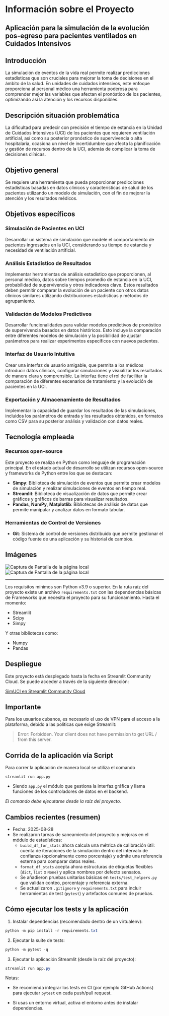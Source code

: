 # Información sobre el Proyecto

## Aplicación para la simulación de la evolución pos-egreso para pacientes ventilados en Cuidados Intensivos

## Introducción

La simulación de eventos de la vida real permite realizar predicciones estadísticas que son cruciales para mejorar la
toma de decisiones en el ámbito de la salud. En unidades de cuidados intensivos, este enfoque proporciona al personal
médico una herramienta poderosa para comprender mejor las variables que afectan el pronóstico de los pacientes,
optimizando así la atención y los recursos disponibles.

## Descripción situación problemática

La dificultad para predecir con precisión el tiempo de estancia en la Unidad de Cuidados Intensivos (UCI) de los
pacientes que requieren ventilación artificial, así como su posterior pronóstico de supervivencia o alta hospitalaria,
ocasiona un nivel de incertidumbre que afecta la planificación y gestión de recursos dentro de la UCI, además de
complicar la toma de decisiones clínicas.

## Objetivo general

Se requiere una herramienta que pueda proporcionar predicciones estadísticas basadas en datos clínicos y características
de salud de los pacientes utilizando un modelo de simulación, con el fin de mejorar la atención y los resultados
médicos.

## Objetivos específicos

### Simulación de Pacientes en UCI

Desarrollar un sistema de simulación que modele el comportamiento de pacientes ingresados en la UCI, considerando su
tiempo de estancia y necesidad de ventilación artificial.

### Análisis Estadístico de Resultados

Implementar herramientas de análisis estadístico que proporcionen, al personal médico, datos sobre tiempos promedio de
estancia en la UCI, probabilidad de supervivencia y otros indicadores clave. Estos resultados deben permitir comparar la
evolución de un paciente con otros datos clínicos similares utilizando distribuciones estadísticas y métodos de
agrupamiento.

### Validación de Modelos Predictivos

Desarrollar funcionalidades para validar modelos predictivos de pronóstico de supervivencia basados en datos históricos.
Esto incluye la comparación entre diferentes modelos de simulación y la posibilidad de ajustar parámetros para realizar
experimentos específicos con nuevos pacientes.

### Interfaz de Usuario Intuitiva

Crear una interfaz de usuario amigable, que permita a los médicos introducir datos clínicos, configurar simulaciones y
visualizar los resultados de manera clara y comprensible. La interfaz tiene el rol de facilitar la comparación de
diferentes escenarios de tratamiento y la evolución de pacientes en la UCI.

### Exportación y Almacenamiento de Resultados

Implementar la capacidad de guardar los resultados de las simulaciones, incluidos los parámetros de entrada y los
resultados obtenidos, en formatos como CSV para su posterior análisis y validación con datos reales.

## Tecnología empleada

### Recursos open-source

Este proyecto se realiza en Python como lenguaje de programación principal. En el estado actual de desarrollo se
utilizan recursos open-source y frameworks de Python entre los que se destacan:

- **Simpy**: Biblioteca de simulación de eventos que permite crear modelos de simulación y realizar simulaciones de
  eventos en tiempo real.
- **Streamlit**: Biblioteca de visualización de datos que permite crear gráficos y gráficos de barras para visualizar
  resultados.
- **Pandas**, **NumPy**, **Matplotlib**: Bibliotecas de análisis de datos que permite manipular y analizar datos en
  formato tabular.

### Herramientas de Control de Versiones

- **Git**: Sistema de control de versiones distribuido que permite gestionar el código fuente de una aplicación y su
  historial de cambios.

## Imágenes

![Captura de Pantalla de la página local](imgs/screenshots/screenshot_streamlit_local_5_10_2024_1.png)
![Captura de Pantalla de la página local](imgs/screenshots/screenshot_streamlit_local_5_10_2024_2.png)

___

Los requisitos mínimos son Python v3.9 o superior.
En la ruta raíz del proyecto existe un archivo `requirements.txt` con las dependencias básicas de Frameworks que
necesita el proyecto para su funcionamiento.
Hasta el momento:

- Streamlit
- Scipy
- Simpy

Y otras bibliotecas como:

- Numpy
- Pandas

## Despliegue

Este proyecto está desplegado hasta la fecha en Streamlit Community Cloud. Se puede acceder a través de la siguiente dirección:

[SimUCI en Streamlit Community Cloud](https://simuci-v0.streamlit.app/)

## **Importante**

Para los usuarios cubanos, es necesario el uso de VPN para el acceso a la plataforma, debido a las políticas que exige Streamlit:
> Error: Forbidden.
> Your client does not have permission to get URL / from this server.

## Corrida de la aplicación vía Script

Para correr la aplicación de manera local se utiliza el comando

```commandline
streamlit run app.py
```

- Siendo `app.py` el módulo que gestiona la interfaz gráfica y llama funciones de los controladores de datos en el
  backend.

*El comando debe ejecutarse desde la raíz del proyecto.*

## Cambios recientes (resumen)

- Fecha: 2025-08-28
- Se realizaron tareas de saneamiento del proyecto y mejoras en el módulo de estadísticas:
  - `build_df_for_stats` ahora calcula una métrica de calibración útil: cuenta de iteraciones de la simulación dentro del intervalo de confianza (opcionalmente como porcentaje) y admite una referencia externa para comparar datos reales.
  - `format_df_stats` acepta ahora estructuras de etiquetas flexibles (`dict`, `list` o `None`) y aplica nombres por defecto sensatos.
  - Se añadieron pruebas unitarias básicas en `tests/test_helpers.py` que validan conteo, porcentaje y referencia externa.
  - Se actualizaron `.gitignore` y `requirements.txt` para incluir herramientas de test (`pytest`) y artefactos comunes de pruebas.

## Cómo ejecutar los tests y la aplicación

1. Instalar dependencias (recomendado dentro de un virtualenv):

```powershell
python -m pip install -r requirements.txt
```

2. Ejecutar la suite de tests:

```powershell
python -m pytest -q
```

3. Ejecutar la aplicación Streamlit (desde la raíz del proyecto):

```powershell
streamlit run app.py
```

Notas:

- Se recomienda integrar los tests en CI (por ejemplo GitHub Actions) para ejecutar `pytest` en cada push/pull request.

- Si usas un entorno virtual, activa el entorno antes de instalar dependencias.
